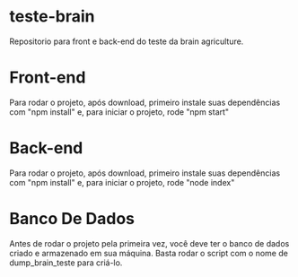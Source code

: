 # teste-brain
Repositorio para front e back-end do teste da brain agriculture.

# Front-end
Para rodar o projeto, após download, primeiro instale suas dependências com "npm install" e, para iniciar o projeto, rode "npm start"

# Back-end
Para rodar o projeto, após download, primeiro instale suas dependências com "npm install" e, para iniciar o projeto, rode "node index"

# Banco De Dados
Antes de rodar o projeto pela primeira vez, você deve ter o banco de dados criado e armazenado em sua máquina. Basta rodar o script com o nome de dump_brain_teste para criá-lo.
